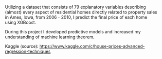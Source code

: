 Utilizing a dataset that consists of 79 explanatory variables describing (almost) every aspect of residential homes directly related to property sales in Ames, Iowa, from 2006 - 2010, I predict the final price of each home using XGBoost.

During this project I developed predictive models and increased my understanding of machine learning theorem.

Kaggle (source):
https://www.kaggle.com/c/house-prices-advanced-regression-techniques
